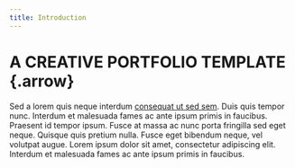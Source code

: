```yaml
---
title: Introduction
---
```

# A CREATIVE PORTFOLIO TEMPLATE {.arrow}

Sed a lorem quis neque interdum [consequat ut sed sem](#). Duis quis tempor nunc. Interdum et malesuada fames ac ante ipsum primis in faucibus. Praesent id tempor ipsum. Fusce at massa ac nunc porta fringilla sed eget neque. Quisque quis pretium nulla. Fusce eget bibendum neque, vel volutpat augue. Lorem ipsum dolor sit amet, consectetur adipiscing elit. Interdum et malesuada fames ac ante ipsum primis in faucibus.
